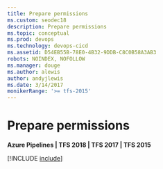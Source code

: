 ```yaml
---
title: Prepare permissions
ms.custom: seodec18
description: Prepare permissions
ms.topic: conceptual
ms.prod: devops
ms.technology: devops-cicd
ms.assetid: D54EB55B-78E0-4B32-9DDB-C8C0B58A3AB3
robots: NOINDEX, NOFOLLOW
ms.manager: douge
ms.author: alewis
author: andyjlewis
ms.date: 3/14/2017
monikerRange: '>= tfs-2015'
---
```


# Prepare permissions

**Azure Pipelines | TFS 2018 | TFS 2017 | TFS 2015**

[!INCLUDE [include](_shared/v2/prepare-permissions.md)]
